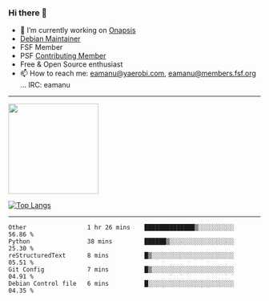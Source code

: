 ### Hi there 👋


- 🔭 I’m currently working on [Onapsis](http://onapsis.com)
- [Debian Maintainer](https://qa.debian.org/developer.php?login=eamanu%40yaerobi.com)
- FSF Member
- PSF [Contributing Member](https://www.python.org/psf/membership/#what-membership-classes-are-there)
- Free & Open Source enthusiast 
- 📫 How to reach me: eamanu@yaerobi.com, eamanu@members.fsf.org ... IRC: eamanu

---

<img height="180em" src="https://github-readme-stats.vercel.app/api?theme=dark&username=eamanu&show_icons=true&hide_border=true&&count_private=true&include_all_commits=true" />

[![Top Langs](https://github-readme-stats.vercel.app/api/top-langs/?theme=dark&username=eamanu&layout=compact)](https://github.com/anuraghazra/github-readme-stats)

---

<!--START_SECTION:waka-->
```text
Other                 1 hr 26 mins    ██████████████▒░░░░░░░░░░   56.86 % 
Python                38 mins         ██████▒░░░░░░░░░░░░░░░░░░   25.30 % 
reStructuredText      8 mins          █▒░░░░░░░░░░░░░░░░░░░░░░░   05.51 % 
Git Config            7 mins          █▒░░░░░░░░░░░░░░░░░░░░░░░   04.91 % 
Debian Control file   6 mins          █░░░░░░░░░░░░░░░░░░░░░░░░   04.35 % 
```
<!--END_SECTION:waka-->
